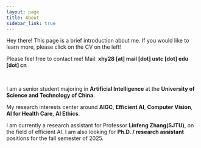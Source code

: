 ```yaml
---
layout: page
title: About
sidebar_link: true
---
```


<p class="message">
  Hey there! This page is a brief introduction about me. If you would like to learn more, please click on the CV on the left!


Please feel free to contact me! 
Mail: **xhy28 [at] mail [dot] ustc [dot] edu [dot] cn**
</p>

<br>

I am a senior student majoring in **Artificial Intelligence** at the **University of Science and Technology of China**.

My research interests center around **AIGC**, **Efficient AI**, **Computer Vision**, **AI for Health Care**, **AI Ethics**.

I am currently a research assistant for Professor **Linfeng Zhang(SJTU)**, on the field of efficient AI. I am also looking for **Ph.D. / research assistant** positions for the fall semester of 2025.

<br>  